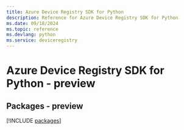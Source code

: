 ```yaml
---
title: Azure Device Registry SDK for Python
description: Reference for Azure Device Registry SDK for Python
ms.date: 09/18/2024
ms.topic: reference
ms.devlang: python
ms.service: deviceregistry
---
```

# Azure Device Registry SDK for Python - preview
## Packages - preview
[!INCLUDE [packages](device-registry-index.md)]
